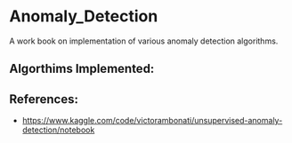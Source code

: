 # Anomaly_Detection
A work book on implementation of various anomaly detection algorithms.


## Algorthims Implemented:


## References:
- https://www.kaggle.com/code/victorambonati/unsupervised-anomaly-detection/notebook
